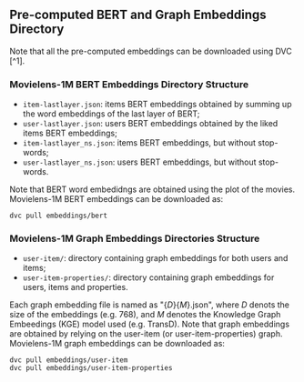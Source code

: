 ## Pre-computed BERT and Graph Embeddings Directory

Note that all the pre-computed embeddings can be downloaded using DVC [^1].

### Movielens-1M BERT Embeddings Directory Structure

- ```item-lastlayer.json```: items BERT embeddings obtained by summing up the word embeddings of the last layer of BERT;
- ```user-lastlayer.json```: users BERT embeddings obtained by the liked items BERT embeddings;
- ```item-lastlayer_ns.json```: items BERT embeddings, but without stop-words;
- ```user-lastlayer_ns.json```: users BERT embeddings, but without stop-words.

Note that BERT word embedidngs are obtained using the plot of the movies.
Movielens-1M BERT embeddings can be downloaded as:

    dvc pull embeddings/bert

### Movielens-1M Graph Embeddings Directories Structure

- ```user-item/```: directory containing graph embeddings for both users and items;
- ```user-item-properties/```: directory containing graph embeddings for users, items and properties.

Each graph embedding file is named as "{_D_}{_M_}.json", where _D_ denots the size of the embeddings (e.g. 768), and
_M_ denotes the Knowledge Graph Embeedings (KGE) model used (e.g. TransD).
Note that graph embeddings are obtained by relying on the user-item (or user-item-properties) graph.
Movielens-1M graph embeddings can be downloaded as:

    dvc pull embeddings/user-item
    dvc pull embeddings/user-item-properties
